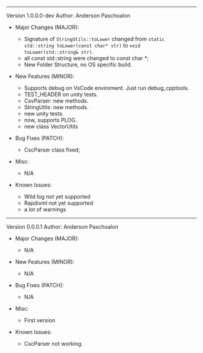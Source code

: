 ----

Version 1.0.0.0-dev
Author: Anderson Paschoalon

* Major Changes (MAJOR):
    - Signature of `StringUtils::toLower` changed from `static std::string toLower(const char* str)` to `void toLower(std::string& str)`. 
    - all const std::string were changed to const char *;
    - New Folder Structure, no OS specific build. 

* New Features (MINOR):
    - Supports debug on VsCode enviroment. Just run debug_cpptools.
    - TEST_HEADER on unity tests.
    - CsvParser: new methods.
    - StringUtils: new methods.
    - new unity tests.
    - now, supports PLOG.
    - new class VectorUtils

* Bug Fixes (PATCH):
    - CscParser class fixed;

* Misc:
    - N/A

* Known Issues:
    - Wild log not yet supported
    - Rapdixml not yet supported
    - a lot of warnings


----

Version 0.0.0.1
Author: Anderson Paschoalon

* Major Changes (MAJOR):
    - N/A

* New Features (MINOR):
    - N/A

* Bug Fixes (PATCH):
    - N/A

* Misc:
    - First version

* Known Issues:
    - CscParser not working.

